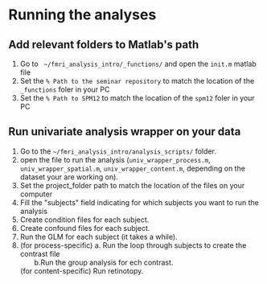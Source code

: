 # Running the analyses

## Add relevant folders to Matlab's path
1. Go to ` ~/fmri_analysis_intro/_functions/` and open the `init.m` matlab file
2. Set the `% Path to the seminar repository` to match the location of the `_functions` foler in your PC
3. Set the `% Path to SPM12` to match the location of the `spm12` foler in your PC

## Run univariate analysis wrapper on your data
1. Go to the `~/fmri_analysis_intro/analysis_scripts/` folder.
2. open the file to run the analysis (`univ_wrapper_process.m`, `univ_wrapper_spatial.m`,
   `univ_wrapper_content.m`, depending on the dataset your are working on).
3. Set the project_folder path to match the location of the files on your computer
4. Fill the "subjects" field indicating for which subjects you want to run the analysis
6. Create condition files for each subject.
7. Create confound files for each subject.
8. Run the GLM for each subject (it takes a while).
9. (for process-specific) a. Run the loop through subjects to create the contrast file \
   &nbsp;&nbsp;&nbsp;&nbsp;&nbsp;&nbsp;  b.Run the group analysis for ech contrast. \
   (for content-specific) Run retinotopy. 
